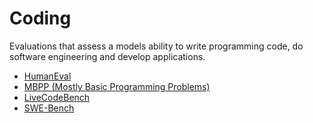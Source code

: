 # Coding

Evaluations that assess a models ability to write programming code, do software engineering and develop applications.

- [HumanEval](humaneval.md)
- [MBPP (Mostly Basic Programming Problems)](mbpp.md)
- [LiveCodeBench](livecodebench.md)
- [SWE-Bench](swe_bench.md)